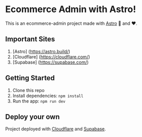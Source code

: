 # Ecommerce Admin with Astro!

This is an ecommerce-admin project made with [Astro](https://astro.build/) 🚀 and ♥️.

## Important Sites

1. [Astro] (https://astro.build/)
2. [Cloudflare] (https://cloudflare.com/)
3. [Supabase] (https://supabase.com/)

## Getting Started

1. Clone this repo
2. Install dependencies: `npm install`
3. Run the app: `npm run dev`

## Deploy your own

Project deployed with [Cloudflare](https://cloudflare.com/) and [Supabase](https://supabase.com/).
